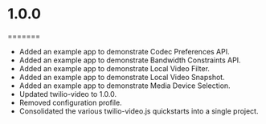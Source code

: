 # 1.0.0
=======

* Added an example app to demonstrate Codec Preferences API.
* Added an example app to demonstrate Bandwidth Constraints API.
* Added an example app to demonstrate Local Video Filter.
* Added an example app to demonstrate Local Video Snapshot.
* Added an example app to demonstrate Media Device Selection.
* Updated twilio-video to 1.0.0.
* Removed configuration profile.
* Consolidated the various twilio-video.js quickstarts into a single project.
